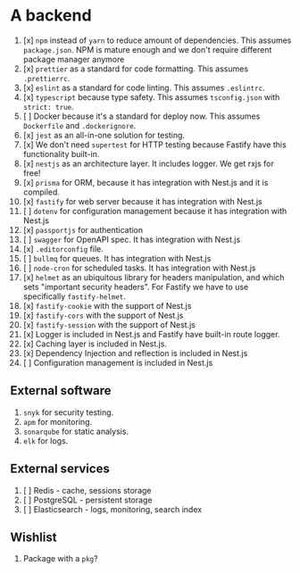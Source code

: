 # A backend

 1. [x] `npm` instead of `yarn` to reduce amount of dependencies. This assumes `package.json`.
    NPM is mature enough and we don't require different package manager anymore
 2. [x] `prettier` as a standard for code formatting. This assumes `.prettierrc`.
 3. [x] `eslint` as a standard for code linting. This assumes `.eslintrc`.
 4. [x] `typescript` because type safety. This assumes `tsconfig.json` with `strict: true`.
 5. [ ] Docker because it's a standard for deploy now. This assumes `Dockerfile` and `.dockerignore`.
 6. [x] `jest` as an all-in-one solution for testing.
 7. [x] We don't need `supertest` for HTTP testing because Fastify have this functionality built-in.
 8. [x] `nestjs` as an architecture layer. It includes logger. We get rxjs for free!
 9. [x] `prisma` for ORM, because it has integration with Nest.js and it is compiled.
10. [x] `fastify` for web server because it has integration with Nest.js
11. [ ] `dotenv` for configuration management because it has integration with Nest.js
12. [x] `passportjs` for authentication
13. [ ] `swagger` for OpenAPI spec. It has integration with Nest.js
14. [x] `.editorconfig` file.
15. [ ] `bullmq` for queues. It has integration with Nest.js
16. [ ] `node-cron` for scheduled tasks. It has integration with Nest.js
17. [x] `helmet` as an ubiquitous library for headers manipulation, and which sets "important security headers". For Fastify we have to use specifically `fastify-helmet`.
18. [x] `fastify-cookie` with the support of Nest.js
19. [x] `fastify-cors` with the support of Nest.js
20. [x] `fastify-session` with the support of Nest.js
21. [x] Logger is included in Nest.js and Fastify have built-in route logger.
22. [x] Caching layer is included in Nest.js.
23. [x] Dependency Injection and reflection is included in Nest.js
24. [ ] Configuration management is included in Nest.js

## External software

 1. `snyk` for security testing.
 2. `apm` for monitoring.
 3. `sonarqube` for static analysis.
 4. `elk` for logs.

## External services

 1. [ ] Redis - cache, sessions storage
 2. [ ] PostgreSQL - persistent storage
 3. [ ] Elasticsearch - logs, monitoring, search index

## Wishlist

 1. Package with a `pkg`?
